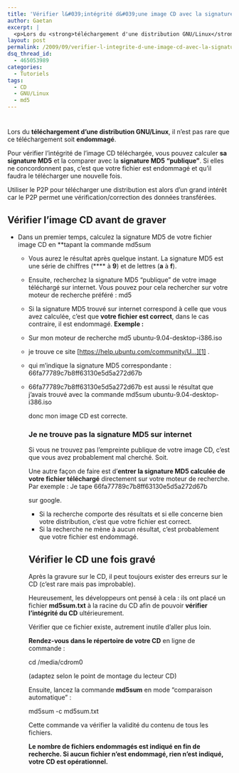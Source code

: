 ```yaml
---
title: 'Vérifier l&#039;intégrité d&#039;une image CD avec la signature MD5'
author: Gaetan
excerpt: |
  <p>Lors du <strong>téléchargement d'une distribution GNU/Linux</strong>, il n'est pas rare que ce téléchargement soit <strong>endommagé</strong>.</p> <p>Pour vérifier l'intégrité de l'image CD téléchargée, vous pouvez calculer <strong><acronym title="son empreinte">sa signature MD5</acronym></strong> et la comparer avec la <strong><acronym title="la véritable empreinte">signature MD5 "publique"</acronym></strong>. Si elles ne concordonnent pas, c'est que votre fichier est endommagé et qu'il faudra le télécharger une nouvelle fois.</p> <p>Utiliser le P2P pour télécharger une distribution est alors d'un grand intérêt car le P2P permet une vérification/correction des données transférées.</p>
layout: post
permalink: /2009/09/verifier-l-integrite-d-une-image-cd-avec-la-signature-md5/
dsq_thread_id:
  - 465053989
categories:
  - Tutoriels
tags:
  - CD
  - GNU/Linux
  - md5
---
```

# 

Lors du **téléchargement d’une distribution GNU/Linux**, il n’est pas rare que ce téléchargement soit **endommagé**.

Pour vérifier l’intégrité de l’image CD téléchargée, vous pouvez calculer **sa signature MD5** et la comparer avec la **signature MD5 “publique”**. Si elles ne concordonnent pas, c’est que votre fichier est endommagé et qu’il faudra le télécharger une nouvelle fois.

Utiliser le P2P pour télécharger une distribution est alors d’un grand intérêt car le P2P permet une vérification/correction des données transférées.



## Vérifier l’image CD avant de graver

*   Dans un premier temps, calculez la signature MD5 de votre fichier image CD en **tapant la commande 
        md5sum 
    
     
    *   Vous aurez le résultat après quelque instant. La signature MD5 est une série de chiffres (**** à **9**) et de lettres (**a** à **f**).
    *   Ensuite, recherchez la signature MD5 “publique” de votre image téléchargé sur internet. Vous pouvez pour cela rechercher sur votre moteur de recherche préféré : 
            md5 
    
    *   Si la signature MD5 trouvé sur internet correspond à celle que vous avez calculée, c’est que **votre fichier est correct**, dans le cas contraire, il est endommagé. 
    **Exemple :**
    
    *   Sur mon moteur de recherche 
            md5 ubuntu-9.04-desktop-i386.iso
    
    *   je trouve ce site [https://help.ubuntu.com/community/U…][1] .
    *   qui m’indique la signature MD5 correspondante : 
            66fa77789c7b8ff63130e5d5a272d67b
    
    *   66fa77789c7b8ff63130e5d5a272d67b est aussi le résultat que j’avais trouvé avec la commande 
            md5sum ubuntu-9.04-desktop-i386.iso
        
        donc mon image CD est correcte.  
        ### Je ne trouve pas la signature MD5 sur internet
        
        Si vous ne trouvez pas l’empreinte publique de votre image CD, c’est que vous avez probablement mal cherché. Soit.
        
        Une autre façon de faire est d’**entrer la signature MD5 calculée de votre fichier téléchargé** directement sur votre moteur de recherche. Par exemple : Je tape 
            66fa77789c7b8ff63130e5d5a272d67b
        
        sur google.
        
        *   Si la recherche comporte des résultats et si elle concerne bien votre distribution, c’est que votre fichier est correct.
        *   Si la recherche ne mène à aucun résultat, c’est probablement que votre fichier est endommagé.
        
        ## Vérifier le CD une fois gravé
        
        Après la gravure sur le CD, il peut toujours exister des erreurs sur le CD (c’est rare mais pas improbable).
        
        Heureusement, les développeurs ont pensé à cela : ils ont placé un fichier **md5sum.txt** à la racine du CD afin de pouvoir **vérifier l’intégrité du CD** ultérieurement.
        
        Vérifier que ce fichier existe, autrement inutile d’aller plus loin.
        
        **Rendez-vous dans le répertoire de votre CD** en ligne de commande :
        
        cd /media/cdrom0
        
        (adaptez selon le point de montage du lecteur CD)
        
        Ensuite, lancez la commande **md5sum** en mode “comparaison automatique” :
        
        md5sum -c md5sum.txt
        
        Cette commande va vérifier la validité du contenu de tous les fichiers.
        
        **Le nombre de fichiers endommagés est indiqué en fin de recherche. Si aucun fichier n’est endommagé, rien n’est indiqué, votre CD est opérationnel.**

 [1]: https://help.ubuntu.com/community/UbuntuHashes "https://help.ubuntu.com/community/UbuntuHashes"